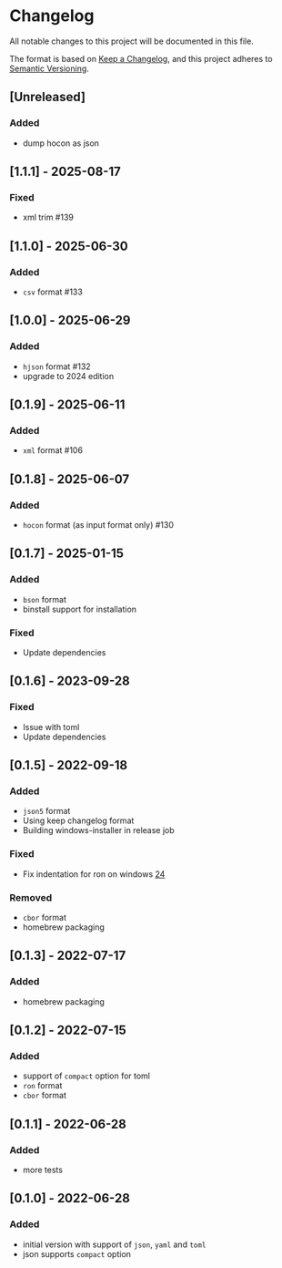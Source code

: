 # Changelog
All notable changes to this project will be documented in this file.

The format is based on [Keep a Changelog](https://keepachangelog.com/en/1.0.0/),
and this project adheres to [Semantic Versioning](https://semver.org/spec/v2.0.0.html).

## [Unreleased]
### Added
- dump hocon as json

## [1.1.1] - 2025-08-17
### Fixed
- xml trim #139

## [1.1.0] - 2025-06-30
### Added
- `csv` format #133

## [1.0.0] - 2025-06-29
### Added
- `hjson` format #132
- upgrade to 2024 edition

## [0.1.9] - 2025-06-11
### Added
- `xml` format #106

## [0.1.8] - 2025-06-07
### Added
- `hocon` format (as input format only) #130

## [0.1.7] - 2025-01-15
### Added
- `bson` format
- binstall support for installation
### Fixed
- Update dependencies

## [0.1.6] - 2023-09-28
### Fixed
- Issue with toml
- Update dependencies

## [0.1.5] - 2022-09-18
### Added
- `json5` format
- Using keep changelog format
- Building windows-installer in release job
### Fixed
- Fix indentation for ron on windows [24](https://github.com/oriontvv/convfmt/pull/24)
### Removed
- `cbor` format
- homebrew packaging

## [0.1.3]  - 2022-07-17
### Added
- homebrew packaging

## [0.1.2] - 2022-07-15
### Added
- support of `compact` option for toml
- `ron` format
- `cbor` format

## [0.1.1] - 2022-06-28
### Added
- more tests

## [0.1.0] - 2022-06-28
### Added
- initial version with support of `json`, `yaml` and `toml`
- json supports `compact` option
